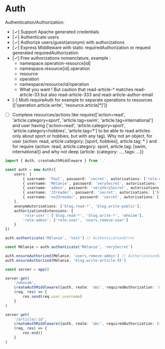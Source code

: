 # Auth

Authentication/Authorization:
- [✓] Support Apache generated credentials
- [✓] Authenticate users
- [✓] Authorize users/guest(anonym) with authorizations
- [✓] Express Middleware with static requiredAuthorization or request generated requiredAuthorization
- [✓] Free authorizations nomenclature, example :
  - namespace.operation-resource[id]
  - namespace.resource[id].operation
  - resource
  - operation
  - namespace/resource/id/operation
  - What you want ! But caution that read-article-* matches read-article-33 but also read-article-333 and read-article-author-email
- [-] Multi requireAuth for example to separate operations to resources (['operation.article.write', 'resource.article[\*]'])
- [ ] Complexe resources/actions like require(['action=read', 'article.category=sport', 'article.tag=swim', 'article.tag=international'] and user having ['action=read', 'article.category=sport', 'article.category=hobbies', 'article.tag=\*'] to be able to read articles only about sport or hobbies, but with any tag). Why not an object, for user {action: read, article.category: [sport, hobbies], article.tag: \* } and for require {action: read, article.category: sport, article.tag: [swim, international]} and why not deep {article: {category: ..., tags: ...}}

```typescript
import { Auth, createAuthMiddleware } from '.'

const auth = new Auth({
    users: [
        { username: 'Paul', password: 'secret', autorisations: ['role-user'] },
        { username: 'Mélanie', password: 'verySecret', autorisations: ['role-admin'] },
        { username: 'admin', password: 'veryVerySecret', autorisations: ['*', '!users.remove-admin'] },
        { username: '33reader', password: 'secret', autorisations: ['blog.read-article[33]'] },
        { username: 'no33reader', password: 'secret', autorisations: ['blog.read-article[*]', '!blog.read-article[33]'] }
    ],
    anonymAutorisations: ['blog.read-*', 'blog.write-public'],
    authorizationsExtensions: {
        'role-user': ['blog.read-*', 'blog.write-*', 'whoiam'],
        'role-admin': ['role-user', 'users.remove-user']
    }
})

auth.authenticate('Mélanie', 'test') // AuthenticationError

const Mélanie = auth.authenticate('Mélanie', 'verySecret')

auth.ensureAuthorized(Mélanie, 'users.remove-admin') // AuthorizationError
auth.ensureAuthorized(Mélanie, 'blog.write-article-55')

const server = app()

server.get(
    '/whoiam',
    createAuthMiddleware({auth, realm: 'abc', requiredAuthorization: 'whoiam'}),
    (req, res) => {
        res.send(req.user.username)
    }
)

server.get(
    '/article/:id',
    createAuthMiddleware({auth, realm: 'abc', requiredAuthorization: ({params}) => 'blog.read-article[' + params.id + ']'}),
    (req, res) => {
        res.end()
    }
)
```
